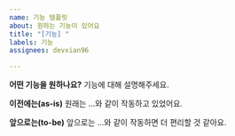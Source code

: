 ```yaml
---
name: 기능 템플릿
about: 원하는 기능이 있어요
title: "[기능] "
labels: 기능
assignees: devxian96

---
```


**어떤 기능을 원하나요?**
기능에 대해 설명해주세요.

**이전에는(as-is)**
원래는 ...와 같이 작동하고 있었어요.

**앞으로는(to-be)**
앞으로는 ...와 같이 작동하면 더 편리할 것 같아요.
